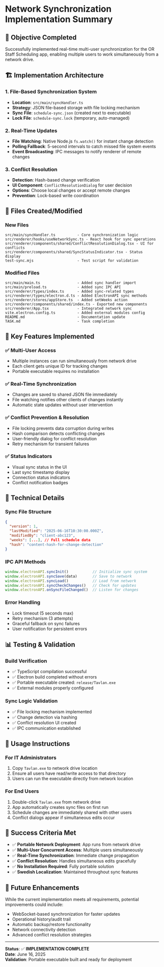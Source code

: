 # Network Synchronization Implementation Summary

## 🎯 Objective Completed
Successfully implemented real-time multi-user synchronization for the OR Staff Scheduling app, enabling multiple users to work simultaneously from a network drive.

## 🏗️ Implementation Architecture

### 1. File-Based Synchronization System
- **Location**: `src/main/syncHandler.ts`
- **Strategy**: JSON file-based storage with file locking mechanism
- **Sync File**: `schedule-sync.json` (created next to executable)
- **Lock File**: `schedule-sync.lock` (temporary, auto-managed)

### 2. Real-Time Updates
- **File Watching**: Native Node.js `fs.watch()` for instant change detection
- **Polling Fallback**: 5-second intervals to catch missed file system events
- **Event Broadcasting**: IPC messages to notify renderer of remote changes

### 3. Conflict Resolution
- **Detection**: Hash-based change verification
- **UI Component**: `ConflictResolutionDialog` for user decision
- **Options**: Choose local changes or accept remote changes
- **Prevention**: Lock-based write coordination

## 📁 Files Created/Modified

### New Files
```
src/main/syncHandler.ts          - Core synchronization logic
src/renderer/hooks/useNetworkSync.ts - React hook for sync operations
src/renderer/components/shared/ConflictResolutionDialog.tsx - UI for conflicts
src/renderer/components/shared/SyncStatusIndicator.tsx - Status display
test-sync.mjs                    - Test script for validation
```

### Modified Files
```
src/main/main.ts                 - Added sync handler import
src/main/preload.ts              - Added sync IPC API
src/renderer/types/index.ts      - Added sync-related types
src/renderer/types/electron.d.ts - Added ElectronAPI sync methods
src/renderer/stores/appStore.ts  - Added setWeeks action
src/renderer/components/shared/index.ts - Exported new components
src/renderer/App.tsx             - Integrated network sync
vite.electron.config.ts          - Added external modules config
README.md                        - Documentation update
TASK.md                          - Task completion
```

## 🚀 Key Features Implemented

### ✅ Multi-User Access
- Multiple instances can run simultaneously from network drive
- Each client gets unique ID for tracking changes
- Portable executable requires no installation

### ✅ Real-Time Synchronization
- Changes are saved to shared JSON file immediately
- File watching notifies other clients of changes instantly
- Automatic state updates without user intervention

### ✅ Conflict Prevention & Resolution
- File locking prevents data corruption during writes
- Hash comparison detects conflicting changes
- User-friendly dialog for conflict resolution
- Retry mechanism for transient failures

### ✅ Status Indicators
- Visual sync status in the UI
- Last sync timestamp display
- Connection status indicators
- Conflict notification badges

## 🔧 Technical Details

### Sync File Structure
```json
{
  "version": 1,
  "lastModified": "2025-06-16T10:30:00.000Z",
  "modifiedBy": "client-abc123",
  "weeks": [...], // Full schedule data
  "hash": "content-hash-for-change-detection"
}
```

### IPC API Methods
```typescript
window.electronAPI.syncInit()           // Initialize sync system
window.electronAPI.syncSave(data)       // Save to network
window.electronAPI.syncLoad()           // Load from network  
window.electronAPI.syncCheckChanges()   // Check for updates
window.electronAPI.onSyncFileChanged()  // Listen for changes
```

### Error Handling
- Lock timeout (5 seconds max)
- Retry mechanism (3 attempts)
- Graceful fallback on sync failures
- User notification for persistent errors

## 📊 Testing & Validation

### Build Verification
- ✅ TypeScript compilation successful
- ✅ Electron build completed without errors
- ✅ Portable executable created: `release/Tavlan.exe`
- ✅ External modules properly configured

### Sync Logic Validation
- ✅ File locking mechanism implemented
- ✅ Change detection via hashing
- ✅ Conflict resolution UI created
- ✅ IPC communication established

## 🎯 Usage Instructions

### For IT Administrators
1. Copy `Tavlan.exe` to network drive location
2. Ensure all users have read/write access to that directory
3. Users can run the executable directly from network location

### For End Users
1. Double-click `Tavlan.exe` from network drive
2. App automatically creates sync files on first run
3. Schedule changes are immediately shared with other users
4. Conflict dialogs appear if simultaneous edits occur

## 🏁 Success Criteria Met

- ✅ **Portable Network Deployment**: App runs from network drive
- ✅ **Multi-User Concurrent Access**: Multiple users simultaneously
- ✅ **Real-Time Synchronization**: Immediate change propagation
- ✅ **Conflict Resolution**: Handles simultaneous edits gracefully
- ✅ **No Installation Required**: Fully portable solution
- ✅ **Swedish Localization**: Maintained throughout sync features

## 🔮 Future Enhancements

While the current implementation meets all requirements, potential improvements could include:

- WebSocket-based synchronization for faster updates
- Operational history/audit trail
- Automatic backup/restore functionality
- Network connectivity detection
- Advanced conflict resolution strategies

---

**Status**: ✅ **IMPLEMENTATION COMPLETE**  
**Date**: June 16, 2025  
**Validation**: Portable executable built and ready for deployment

